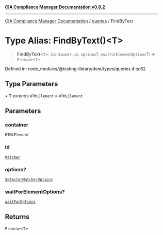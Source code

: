 [**CIA Compliance Manager Documentation v0.8.2**](../../../README.md)

***

[CIA Compliance Manager Documentation](../../../globals.md) / [queries](../README.md) / FindByText

# Type Alias: FindByText()\<T\>

> **FindByText**\<`T`\>: (`container`, `id`, `options`?, `waitForElementOptions`?) => `Promise`\<`T`\>

Defined in: node\_modules/@testing-library/dom/types/queries.d.ts:62

## Type Parameters

• **T** *extends* `HTMLElement` = `HTMLElement`

## Parameters

### container

`HTMLElement`

### id

[`Matcher`](../../../type-aliases/Matcher.md)

### options?

[`SelectorMatcherOptions`](../../queryHelpers/interfaces/SelectorMatcherOptions.md)

### waitForElementOptions?

[`waitForOptions`](../../../interfaces/waitForOptions.md)

## Returns

`Promise`\<`T`\>
